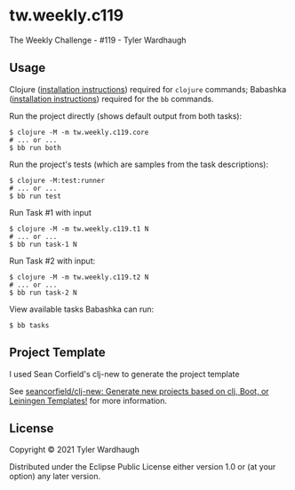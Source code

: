 # tw.weekly.c119


The Weekly Challenge - #119 - Tyler Wardhaugh

## Usage

Clojure ([installation instructions](https://clojure.org/guides/getting_started#_clojure_installer_and_cli_tools)) required for `clojure` commands; Babashka ([installation instructions](https://github.com/babashka/babashka#quickstart)) required for the `bb` commands.

Run the project directly (shows default output from both tasks):

    $ clojure -M -m tw.weekly.c119.core
    # ... or ...
    $ bb run both

Run the project's tests (which are samples from the task descriptions):

    $ clojure -M:test:runner
    # ... or ...
    $ bb run test

Run Task #1 with input

    $ clojure -M -m tw.weekly.c119.t1 N
    # ... or ...
    $ bb run task-1 N

Run Task #2 with input:

    $ clojure -M -m tw.weekly.c119.t2 N
    # ... or ...
    $ bb run task-2 N

View available tasks Babashka can run:

    $ bb tasks

## Project Template

I used Sean Corfield's clj-new to generate the project template

See [seancorfield/clj-new: Generate new projects based on clj, Boot, or Leiningen Templates!](https://github.com/seancorfield/clj-new) for more information.

## License

Copyright © 2021 Tyler Wardhaugh

Distributed under the Eclipse Public License either version 1.0 or (at
your option) any later version.
